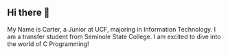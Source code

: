 ## Hi there  👋
My Name is Carter, a Junior at UCF, majoring in Information Technology. I am a transfer student from Seminole State College. I am excited to dive into the world of C Programming!
<!--
**CarterG2005/CarterG2005** is a ✨ _special_ ✨ repository because its `README.md` (this file) appears on your GitHub profile.



